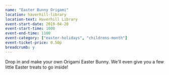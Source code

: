 ```yaml
---
name: "Easter Bunny Origami"
location: haverhill-library
location-text: Haverhill Library
event-start-date: 2019-04-20
event-start-time: 1000
event-end-time: 1100
event-category: ["easter-holidays", "childrens-month"]
event-ticket-price: 0.50p
breadcrumb: y
---
```


Drop in and make your own Origami Easter Bunny. We'll even give you a few little Easter treats to go inside!
